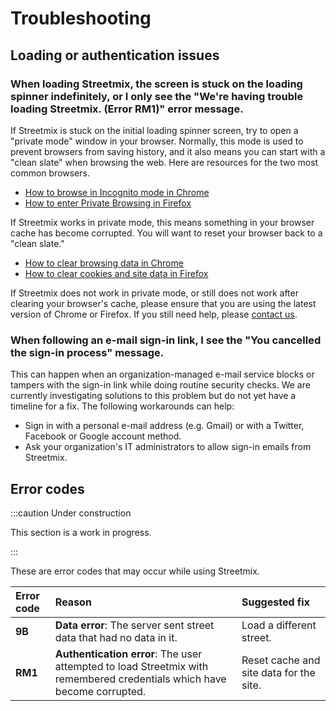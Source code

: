 # Troubleshooting

## Loading or authentication issues

### When loading Streetmix, the screen is stuck on the loading spinner indefinitely, or I only see the "We're having trouble loading Streetmix. (Error RM1)" error message.

If Streetmix is stuck on the initial loading spinner screen, try to open a "private mode" window in your browser. Normally, this mode is used to prevent browsers from saving history, and it also means you can start with a "clean slate" when browsing the web. Here are resources for the two most common browsers.

- [How to browse in Incognito mode in Chrome](https://support.google.com/chrome/answer/95464)
- [How to enter Private Browsing in Firefox](https://support.mozilla.org/en-US/kb/private-browsing-use-firefox-without-history)

If Streetmix works in private mode, this means something in your browser cache has become corrupted. You will want to reset your browser back to a "clean slate."

- [How to clear browsing data in Chrome](https://support.google.com/chrome/answer/2392709)
- [How to clear cookies and site data in Firefox](https://support.mozilla.org/en-US/kb/clear-cookies-and-site-data-firefox#w_clear-cookies-for-the-current-website)

If Streetmix does not work in private mode, or still does not work after clearing your browser's cache, please ensure that you are using the latest version of Chrome or Firefox. If you still need help, please [contact us](/docs/community).

### When following an e-mail sign-in link, I see the "You cancelled the sign-in process" message.

This can happen when an organization-managed e-mail service blocks or tampers with the sign-in link while doing routine security checks. We are currently investigating solutions to this problem but do not yet have a timeline for a fix. The following workarounds can help:

- Sign in with a personal e-mail address (e.g. Gmail) or with a Twitter, Facebook or Google account method.
- Ask your organization's IT administrators to allow sign-in emails from Streetmix.

## Error codes

:::caution Under construction

This section is a work in progress.

:::

These are error codes that may occur while using Streetmix.

| Error code | Reason | Suggested fix |
| :-- | :-- | :-- |
| **9B** | **Data error**: The server sent street data that had no data in it. | Load a different street. |
| **RM1** | **Authentication error**: The user attempted to load Streetmix with remembered credentials which have become corrupted. | Reset cache and site data for the site. |
